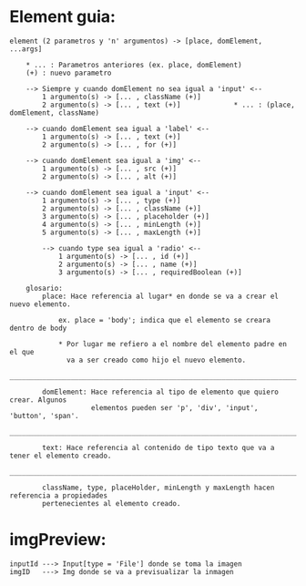 # Element guia:

    element (2 parametros y 'n' argumentos) -> [place, domElement, ...args]

        * ... : Parametros anteriores (ex. place, domElement)
        (+) : nuevo parametro

        --> Siempre y cuando domElement no sea igual a 'input' <--            
            1 argumento(s) -> [... , className (+)]        
            2 argumento(s) -> [... , text (+)]             * ... : (place, domElement, className) 
        
        --> cuando domElement sea igual a 'label' <--
            1 argumento(s) -> [... , text (+)]          
            2 argumento(s) -> [... , for (+)]

        --> cuando domElement sea igual a 'img' <--
            1 argumento(s) -> [... , src (+)]          
            2 argumento(s) -> [... , alt (+)]

        --> cuando domElement sea igual a 'input' <-- 
            1 argumento(s) -> [... , type (+)]          
            2 argumento(s) -> [... , className (+)]
            3 argumento(s) -> [... , placeholder (+)]          
            4 argumento(s) -> [... , minLength (+)]
            5 argumento(s) -> [... , maxLength (+)]

            --> cuando type sea igual a 'radio' <-- 
                1 argumento(s) -> [... , id (+)]
                2 argumento(s) -> [... , name (+)]
                3 argumento(s) -> [... , requiredBoolean (+)]
            
        glosario:
            place: Hace referencia al lugar* en donde se va a crear el nuevo elemento.
                
                ex. place = 'body'; indica que el elemento se creara dentro de body

                * Por lugar me refiero a el nombre del elemento padre en el que
                  va a ser creado como hijo el nuevo elemento.
            ___________________________________________________________________________________

            domElement: Hace referencia al tipo de elemento que quiero crear. Algunos
                        elementos pueden ser 'p', 'div', 'input', 'button', 'span'.
            ___________________________________________________________________________________

            text: Hace referencia al contenido de tipo texto que va a tener el elemento creado.
            ___________________________________________________________________________________

            className, type, placeHolder, minLength y maxLength hacen referencia a propiedades
            pertenecientes al elemento creado.

# imgPreview:
    
    inputId ---> Input[type = 'File'] donde se toma la imagen
    imgID   ---> Img donde se va a previsualizar la inmagen